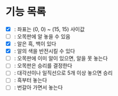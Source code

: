 # 기능 목록

- [x] : 좌표는 (0, 0) ~ (15, 15) 사이값
- [ ] : 오목판에 알 놓을 수 있음
- [x] : 알은 흑, 백이 있다
- [x] : 알의 색을 반전시킬 수 있다
- [ ] : 오목판에 이미 알이 있으면, 알을 못 놓는다
- [ ] : 오목판은 승리를 결정한다
- [ ] : 대각선이나 일직선으로 5개 이상 놓으면 승리
- [ ] : 흑부터 놓는다
- [ ] : 번갈아 가면서 놓는다
